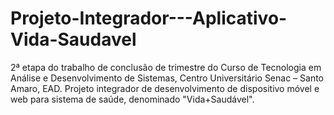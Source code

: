 # Projeto-Integrador---Aplicativo-Vida-Saudavel
2ª etapa do trabalho de conclusão de trimestre do Curso de Tecnologia em Análise e Desenvolvimento de Sistemas, Centro Universitário Senac – Santo Amaro, EAD. Projeto integrador de desenvolvimento de dispositivo móvel e web para sistema de saúde, denominado "Vida+Saudável". 
